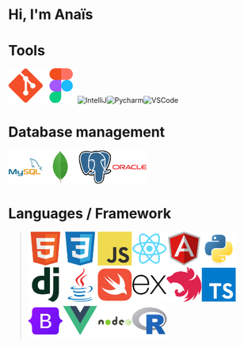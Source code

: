 # Hi, I'm Anaïs

# Tools
<img src="https://github.com/devicons/devicon/blob/master/icons/git/git-original.svg" alt="GIT" width="70" height="70"><img src="https://github.com/devicons/devicon/blob/master/icons/figma/figma-original.svg" alt="Figma" width="70" height="70"><img src="https://resources.jetbrains.com/storage/products/company/brand/logos/IntelliJ_IDEA_icon.svg" alt="IntelliJ" width="70" height="70"><img src="https://resources.jetbrains.com/storage/products/company/brand/logos/PyCharm_icon.svg" alt="Pycharm" width="70" height="70"><img src="https://github.com/AnaisVlr/AnaisVlr/assets/90798948/9880f86c-e2c9-42c2-b913-c8b93e7fb92c" alt="VSCode" width="70" height="70">

# Database management 
<img src="https://github.com/devicons/devicon/blob/master/icons/mysql/mysql-original-wordmark.svg" alt="MySQL" width="70" height="70"><img src="https://github.com/devicons/devicon/blob/master/icons/mongodb/mongodb-original.svg" alt="MongoDB" width="70" height="70"><img src="https://github.com/devicons/devicon/blob/master/icons/postgresql/postgresql-original.svg" alt="Postgre" width="70" height="70"><img src="https://github.com/devicons/devicon/blob/master/icons/oracle/oracle-original.svg" alt="Oracle" width="70" height="70">

# Languages / Framework
><img src="https://github.com/devicons/devicon/blob/master/icons/html5/html5-original.svg" alt="HTML" width="70" height="70"><img src="https://github.com/devicons/devicon/blob/master/icons/css3/css3-original.svg" alt="Java" width="70" height="70"><img src="https://github.com/devicons/devicon/blob/master/icons/javascript/javascript-original.svg" alt="JS" width="70" height="70"><img src="https://github.com/devicons/devicon/blob/master/icons/react/react-original.svg" alt="React" width="70" height="70"><img src="https://github.com/devicons/devicon/blob/master/icons/angularjs/angularjs-original.svg" alt="Angular" width="70" height="70"><img src="https://github.com/devicons/devicon/blob/master/icons/python/python-original.svg" alt="Python" width="70" height="70"><img src="https://github.com/devicons/devicon/blob/master/icons/django/django-plain.svg" alt="Django" width="70" height="70"><img src="https://github.com/devicons/devicon/blob/master/icons/java/java-original.svg" alt="Java" width="70" height="70"><img src="https://github.com/devicons/devicon/blob/master/icons/swift/swift-original.svg" alt="Swift" width="70" height="70"><img src="https://github.com/devicons/devicon/blob/master/icons/express/express-original.svg" alt="Express" width="70" height="70"><img src="https://github.com/devicons/devicon/blob/master/icons/nestjs/nestjs-plain.svg" alt="Nest" width="70" height="70"><img src="https://github.com/devicons/devicon/blob/master/icons/typescript/typescript-original.svg" alt="TS" width="70" height="70"><img src="https://github.com/devicons/devicon/blob/master/icons/bootstrap/bootstrap-original.svg" alt="Bootstrap" width="70" height="70"><img src="https://github.com/devicons/devicon/blob/master/icons/vuejs/vuejs-original.svg" alt="Vue" width="70" height="70"><img src="https://github.com/devicons/devicon/blob/master/icons/nodejs/nodejs-original-wordmark.svg" alt="Node" width="70" height="70"><img src="https://github.com/devicons/devicon/blob/master/icons/r/r-original.svg" alt="R" width="70" height="70">
